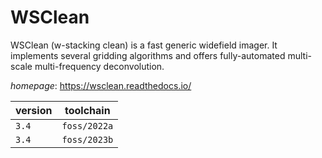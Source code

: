 # WSClean

WSClean (w-stacking clean) is a fast generic widefield imager. It implements several gridding algorithms and offers fully-automated multi-scale multi-frequency deconvolution.

*homepage*: <https://wsclean.readthedocs.io/>

version | toolchain
--------|----------
``3.4`` | ``foss/2022a``
``3.4`` | ``foss/2023b``
